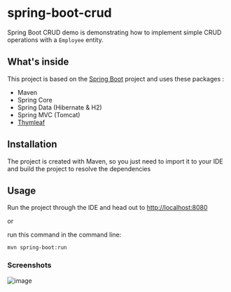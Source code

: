 # spring-boot-crud

Spring Boot CRUD demo is demonstrating how to implement simple CRUD operations with a `Employee` entity.

## What's inside 
This project is based on the [Spring Boot](http://projects.spring.io/spring-boot/) project and uses these packages :
- Maven
- Spring Core
- Spring Data (Hibernate & H2)
- Spring MVC (Tomcat)
- [Thymleaf](https://thymeleaf.org)


## Installation 
The project is created with Maven, so you just need to import it to your IDE and build the project to resolve the dependencies

## Usage 
Run the project through the IDE and head out to [http://localhost:8080](http://localhost:8080)

or 

run this command in the command line:
```
mvn spring-boot:run
```

### Screenshots
![image](https://user-images.githubusercontent.com/70106877/215464523-72b66e3b-4451-45d8-bcce-1fe5264243c9.png)
